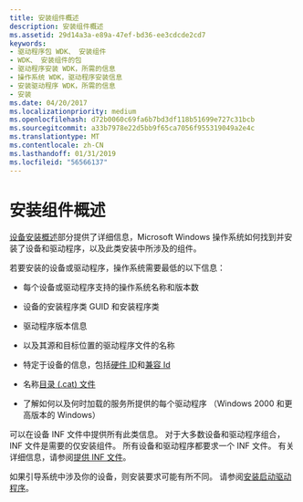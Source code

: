 ```yaml
---
title: 安装组件概述
description: 安装组件概述
ms.assetid: 29d14a3a-e89a-47ef-bd36-ee3cdcde2cd7
keywords:
- 驱动程序包 WDK、 安装组件
- WDK、 安装组件的包
- 驱动程序安装 WDK，所需的信息
- 操作系统 WDK，驱动程序安装信息
- 安装驱动程序 WDK，所需的信息
- 安装
ms.date: 04/20/2017
ms.localizationpriority: medium
ms.openlocfilehash: d72b0060c69fa6b7bd3df118b51699e727c31bcb
ms.sourcegitcommit: a33b7978e22d5bb9f65ca7056f955319049a2e4c
ms.translationtype: MT
ms.contentlocale: zh-CN
ms.lasthandoff: 01/31/2019
ms.locfileid: "56566137"
---
```

# <a name="installation-component-overview"></a>安装组件概述





[设备安装概述](overview-of-device-and-driver-installation.md)部分提供了详细信息，Microsoft Windows 操作系统如何找到并安装了设备和驱动程序，以及此类安装中所涉及的组件。

若要安装的设备或驱动程序，操作系统需要最低的以下信息：

-   每个设备或驱动程序支持的操作系统名称和版本数

-   设备的安装程序类 GUID 和安装程序类

-   驱动程序版本信息

-   以及其源和目标位置的驱动程序文件的名称

-   特定于设备的信息，包括[硬件 ID](hardware-ids.md)和[兼容 Id](compatible-ids.md)

-   名称[目录 (.cat) 文件](catalog-files.md)

-   了解如何以及何时加载的服务所提供的每个驱动程序 （Windows 2000 和更高版本的 Windows）

可以在设备 INF 文件中提供所有此类信息。 对于大多数设备和驱动程序组合，INF 文件是需要的仅安装组件。 所有设备和驱动程序都要求一个 INF 文件。 有关详细信息，请参阅[提供 INF 文件](supplying-an-inf-file.md)。

如果引导系统中涉及你的设备，则安装要求可能有所不同。 请参阅[安装启动驱动程序](installing-a-boot-start-driver.md)。

 

 





